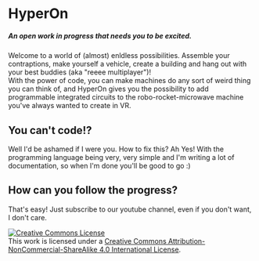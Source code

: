 <p style="text-align: center;">  
<title>HyperOn</title>
<h1>HyperOn</h1> 
<h5>An open work in progress that needs you to be excited.</h5>
Welcome to a world of (almost) enldless possibilities. Assemble your contraptions, make yourself a vehicle, create a building and hang out with your best buddies (aka "reeee multiplayer")! <br> With the power of code, you can make machines do any sort of weird thing you can think of, and HyperOn gives you the possibility to add programmable integrated circuits to the robo-rocket-microwave machine you've always wanted to create in VR.
<br>

<h2>You can't code!?</h2>
Well I'd be ashamed if I were you. How to fix this? Ah Yes! With the programming language being very, very simple and I'm writing a lot of documentation, so when I'm done you'll be good to go :)
<br>
<h2>How can you follow the progress?</h2>
That's easy! Just subscribe to our youtube channel, even if you don't want, I don't care. 


<br>



<a rel="license" href="http://creativecommons.org/licenses/by-nc-sa/4.0/"><img alt="Creative Commons License" style="border-width:0" src="https://i.creativecommons.org/l/by-nc-sa/4.0/88x31.png" /></a><br />This work is licensed under a <a rel="license" href="http://creativecommons.org/licenses/by-nc-sa/4.0/">Creative Commons Attribution-NonCommercial-ShareAlike 4.0 International License</a>.

</p>